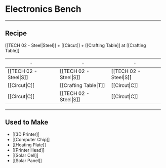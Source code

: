 # Electronics Bench
---
## Recipe
[[TECH 02 - Steel|Steel]] + [[Circut]] + [[Crafting Table]] at [[Crafting Table]]

| -                      | -                      | -                      | 
| ---------------------- | ---------------------- | ---------------------- |
| [[TECH 02 - Steel\|S]] | [[TECH 02 - Steel\|S]] | [[TECH 02 - Steel\|S]] |
| [[Circut\|C]]          | [[Crafting Table\|T]]  | [[Circut\|C]]          |
| [[Circut\|C]]          | [[TECH 02 - Steel\|S]] | [[Circut\|C]]          |

---
## Used to Make
- [[3D Printer]]
- [[Computer Chip]]
- [[Heating Plate]]
- [[Printer Head]]
- [[Solar Cell]]
- [[Solar Panel]]